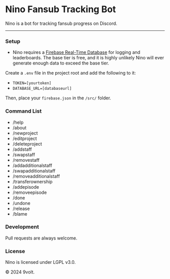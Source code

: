 # Nino Fansub Tracking Bot

Nino is a bot for tracking fansub progress on Discord.

****

### Setup

 - Nino requires a [Firebase Real-Time Database](https://firebase.google.com/docs/database) for logging and leaderboards. The base tier is free, and it is highly unlikely Nino will ever generate enough data to exceed the base tier.

Create a `.env` file in the project root and add the following to it: 

 - `TOKEN=[yourtoken]`
 - `DATABASE_URL=[databaseurl]`

Then, place your `firebase.json` in the `/src/` folder.

### Command List

- /help
- /about
- /newproject
- /editproject
- /deleteproject
- /addstaff
- /swapstaff
- /removestaff
- /addadditionalstaff
- /swapadditionalstaff
- /removeadditionalstaff
- /transferownership
- /addepisode
- /removeepisode
- /done
- /undone
- /release
- /blame

### Development

Pull requests are always welcome.

### License

Nino is licensed under LGPL v3.0.


© 2024 9volt.
